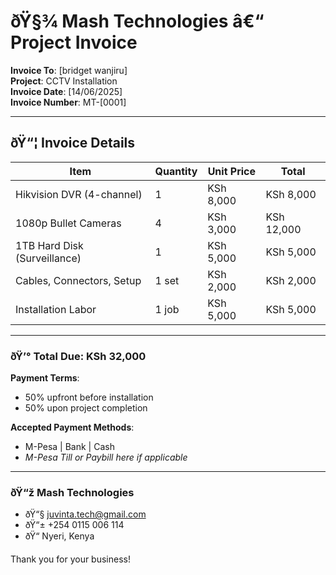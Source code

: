 # ðŸ§¾ Mash Technologies â€“ Project Invoice

**Invoice To**: [bridget wanjiru]  
**Project**: CCTV Installation  
**Invoice Date**: [14/06/2025]  
**Invoice Number**: MT-[0001]  

---

## ðŸ“¦ Invoice Details

| Item                          | Quantity | Unit Price | Total      |
|-------------------------------|----------|------------|------------|
| Hikvision DVR (4-channel)     | 1        | KSh 8,000  | KSh 8,000  |
| 1080p Bullet Cameras          | 4        | KSh 3,000  | KSh 12,000 |
| 1TB Hard Disk (Surveillance)  | 1        | KSh 5,000  | KSh 5,000  |
| Cables, Connectors, Setup     | 1 set    | KSh 2,000  | KSh 2,000  |
| Installation Labor            | 1 job    | KSh 5,000  | KSh 5,000  |

---

### ðŸ’° Total Due: **KSh 32,000**

**Payment Terms**:  
- 50% upfront before installation  
- 50% upon project completion  

**Accepted Payment Methods**:  
- M-Pesa | Bank | Cash  
- *M-Pesa Till or Paybill here if applicable*

---

### ðŸ“ž Mash Technologies  
- ðŸ“§ juvinta.tech@gmail.com  
- ðŸ“± +254 0115 006 114  
- ðŸ“ Nyeri, Kenya  

Thank you for your business!

